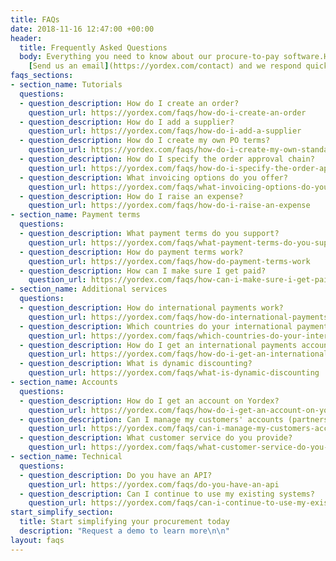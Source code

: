 ```yaml
---
title: FAQs
date: 2018-11-16 12:47:00 +00:00
header:
  title: Frequently Asked Questions
  body: Everything you need to know about our procure-to-pay software.Have more questions?
    [Send us an email](https://yordex.com/contact) and we respond quickly
faqs_sections:
- section_name: Tutorials
  questions:
  - question_description: How do I create an order?
    question_url: https://yordex.com/faqs/how-do-i-create-an-order
  - question_description: How do I add a supplier?
    question_url: https://yordex.com/faqs/how-do-i-add-a-supplier
  - question_description: How do I create my own PO terms?
    question_url: https://yordex.com/faqs/how-do-i-create-my-own-standard-terms
  - question_description: How do I specify the order approval chain?
    question_url: https://yordex.com/faqs/how-do-i-specify-the-order-approval-chain
  - question_description: What invoicing options do you offer?
    question_url: https://yordex.com/faqs/what-invoicing-options-do-you-offer
  - question_description: How do I raise an expense?
    question_url: https://yordex.com/faqs/how-do-i-raise-an-expense
- section_name: Payment terms
  questions:
  - question_description: What payment terms do you support?
    question_url: https://yordex.com/faqs/what-payment-terms-do-you-support
  - question_description: How do payment terms work?
    question_url: https://yordex.com/faqs/how-do-payment-terms-work
  - question_description: How can I make sure I get paid?
    question_url: https://yordex.com/faqs/how-can-i-make-sure-i-get-paid
- section_name: Additional services
  questions:
  - question_description: How do international payments work?
    question_url: https://yordex.com/faqs/how-do-international-payments-work
  - question_description: Which countries do your international payments support?
    question_url: https://yordex.com/faqs/which-countries-do-your-international-payments-support
  - question_description: How do I get an international payments account?
    question_url: https://yordex.com/faqs/how-do-i-get-an-international-payments-account
  - question_description: What is dynamic discounting?
    question_url: https://yordex.com/faqs/what-is-dynamic-discounting
- section_name: Accounts
  questions:
  - question_description: How do I get an account on Yordex?
    question_url: https://yordex.com/faqs/how-do-i-get-an-account-on-yordex
  - question_description: Can I manage my customers' accounts (partners)?
    question_url: https://yordex.com/faqs/can-i-manage-my-customers-accounts
  - question_description: What customer service do you provide?
    question_url: https://yordex.com/faqs/what-customer-service-do-you-provide
- section_name: Technical
  questions:
  - question_description: Do you have an API?
    question_url: https://yordex.com/faqs/do-you-have-an-api
  - question_description: Can I continue to use my existing systems?
    question_url: https://yordex.com/faqs/can-i-continue-to-use-my-existing-systems
start_simplify_section:
  title: Start simplifying your procurement today
  description: "Request a demo to learn more\n\n"
layout: faqs
---
```


